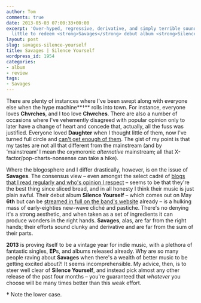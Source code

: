 ```yaml
---
author: Tom
comments: true
date: 2013-05-03 07:00:33+00:00
excerpt: 'Over-hyped, regressive, derivative, and simply terrible sounding, there''s
  little to redeem <strong>Savages</strong> debut album <strong>Silence Yourself</strong>. '
layout: post
slug: savages-silence-yourself
title: Savages | Silence Yourself
wordpress_id: 1954
categories:
- album
- review
tags: 
- Savages
---
```


There are plenty of instances where I've been swept along with everyone else when the hype machine**†** rolls into town. For instance, everyone loves **Chvrches**, and I too love **Chvrches**. There are also a number of occasions where I've vehemently disagreed with popular opinion only to later have a change of heart and concede that, actually, all the fuss was justified. Everyone loved **Daughter** when I thought little of them, now I've turned full circle and [can't get enough of them](http://eatenbymonsters/review/daughter-if-you-leave/). The gist of my point is that my tastes are not all that different from the mainstream (and by ‘mainstream’ I mean the oxymoronic _alternative_ mainstream; all that X-factor/pop-charts-nonsense can take a hike).

Where the blogosphere and I differ drastically, however, is on the issue of **Savages**. The consensus view – even amongst the select cadré of [blogs that I read regularly and who's opinion I respect](http://17seconds.co.uk/blog/2013/05/01/album-review-savages/) – seems to be that they're the best thing since sliced bread, and in all honesty I think their music is just plain awful. Their debut album **Silence Yourself** – which comes out on May **6th** but can be [streamed in full on the band's website](http://silenceyourself.savagesband.com/) already – is a hulking mass of early-eighties new-wave cliché and pastiche. There's no denying it's a strong aesthetic, and when taken as a set of ingredients it can produce wonders in the right hands. **Savages**, alas, are far from the right hands; their efforts sound clunky and derivative and are far from the sum of their parts.

**2013** is proving itself to be a vintage year for indie music, with a plethora of fantastic singles, **EP**s, and albums released already. Why are so many people raving about **Savages** when there's a wealth of better music to be getting excited about?! It seems incomprehensible. My advice, then, is to steer well clear of **Silence Yourself**, and instead pick almost any other release of the past four months – you're guaranteed that _whatever_ you choose will be many times better than this weak effort.



**†** Note the lower case.
